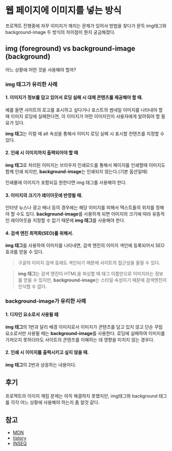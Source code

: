 # 웹 페이지에 이미지를 넣는 방식

프로젝트 진행중에 자꾸 이미지가 깨지는 문제가 있어서 방법을 찾다가 문득 img태그와 background-image 두 방식의 차이점이 뭔지 궁금해졌다.

## img (foreground) vs background-image (background)

어느 상황에 어떤 것을 사용해야 할까?

### img 태그가 유리한 사례

#### 1. 이미지가 정보를 담고 있어서 로딩 실패 시 대체 콘텐츠를 제공해야 할 때.
예를 들면 사이트의 로고를 표시하고 싶다거나 포스트의 썸네일 이미지를 나타내야 할 때 이미지 로딩에 실패한다면, 
이 이미지가 어떤 이미지인지 사용자에게 알려줘야 할 필요가 있다. 

**img 태그**는 이럴 때 alt 속성을 통해서 이미지 로딩 실패 시 표시할 컨텐츠를 지정할 수 있다.

#### 2. 인쇄 시 이미지까지 출력되어야 할 때 
**img 태그**로 처리된 이미지는 브라우저 인쇄모드를 통해서 페이지를 인쇄할때 이미지도 함께 인쇄 되지만,  **background-image**는 인쇄되지 않는다.(기본 옵션일때)

인쇄물에 이미지가 포함되길 원한다면 img 태그를 사용해야 한다.


#### 3. 이미지의 크기가 레이아웃에 반영될 때.
인터넷 뉴스나 광고 배너 등의 경우에는 해당 이미지를 피해서 텍스트들의 위치를 정해야 할 수도 있다.  **background-image**를 사용하게 되면 이미지의 크기에 따라 
유동적인 레이아웃을 지정할 수 없기 때문에 **img 태그**를 사용해야 한다.

#### 4. 검색 엔진 최적화(SEO)를 위해서.
**img 태그**를 사용하여 이미지를 나타내면, 검색 엔진의 이미지 색인에 등록되어서 SEO 효과를 얻을 수 있다.
> 구글의 이미지 검색 등에도 색인되기 때문에 사이트의 접근성을 올릴 수 있다.

> **img 태그**는 검색 엔진이 HTML을 파싱할 때 태그 이름만으로 이미지라는 정보를 얻을 수 있지만, **background-image**는 스타일 속성이기 때문에 검색엔진이 인식할 수 없다.



### background-image가 유리한 사례

#### 1. 디자인 요소로서 사용될 떄
**img 태그**의 1번과 달리 배경 이미지로서 이미지가 콘텐츠를 담고 있지 않고 단순 꾸밈 요소로서만 사용될 때는 **background-image**를 사용한다.
로딩에 실패하여 이미지를 가져오지 못하더라도 사이트의 콘텐츠를 이해하는 데 영향을 미치지 않는 경우다.

#### 2. 인쇄 시 이미지를 출력시키고 싶지 않을 때.
**img 태그**의 2번과 상응하는 내용이다. 


## 후기
프로젝트의 이미지 깨짐 문제는 아직 해결하지 못했지만, img태그와 background 태그를 각각 어느 상황에 사용해야 하는지 좀 알것 같다.

## 참고
- [MDN](https://developer.mozilla.org/ko/docs/Web/HTML/Element/img)
- [tistory](https://daco2020.tistory.com/54)
- [INSEQ](https://inseq.co.kr/ko/bbs/i-24/show.do?seq=19)


